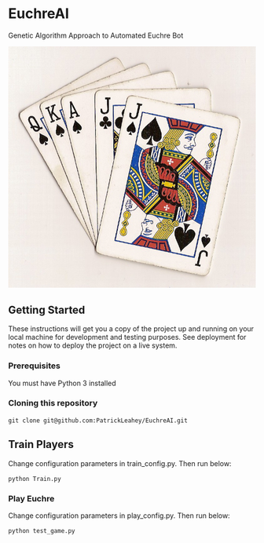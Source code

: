 # EuchreAI
Genetic Algorithm Approach to Automated Euchre Bot

![alt text](https://raw.githubusercontent.com/PatrickLeahey/EuchreAI/master/Euchre.jpg)

## Getting Started

These instructions will get you a copy of the project up and running on your local machine for development and testing purposes. See deployment for notes on how to deploy the project on a live system.

### Prerequisites

You must have Python 3 installed

### Cloning this repository

```
git clone git@github.com:PatrickLeahey/EuchreAI.git
```

## Train Players

Change configuration parameters in train_config.py. Then run below:

```
python Train.py
```

### Play Euchre 

Change configuration parameters in play_config.py. Then run below:

```
python test_game.py
```

